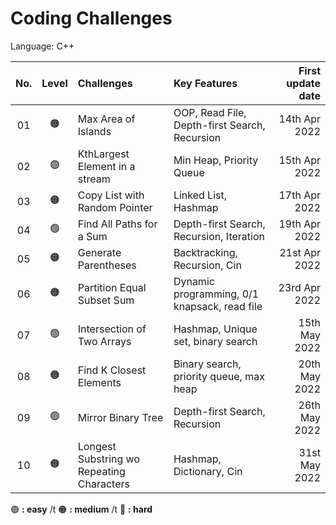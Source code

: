 
# Coding Challenges

Language: C++

| No.  | Level | Challenges                                |                       Key Features             | First update date |
| :--: | :---: | :---------------------------------------- |:-----------------------------------------------|------------------:|
|  01  |:orange_circle:| Max Area of Islands                       | OOP, Read File, Depth-first Search, Recursion  | 14th Apr 2022     |
|  02  |:green_circle:| KthLargest Element in a stream            | Min Heap, Priority Queue                       | 15th Apr 2022     |
|  03  |:orange_circle:| Copy List with Random Pointer             | Linked List, Hashmap                           | 17th Apr 2022     |
|  04  |:green_circle:| Find All Paths for a Sum                  | Depth-first Search, Recursion, Iteration       | 19th Apr 2022     |
|  05  |:orange_circle:| Generate Parentheses                      | Backtracking, Recursion, Cin                   | 21st Apr 2022     |
|  06  |:orange_circle:| Partition Equal Subset Sum                | Dynamic programming, 0/1 knapsack, read file   | 23rd Apr 2022     |
|  07  |:green_circle:| Intersection of Two Arrays                | Hashmap, Unique set, binary search             | 15th May 2022     |
|  08  |:orange_circle:| Find K Closest Elements                   | Binary search, priority queue, max heap        | 20th May 2022     |
|  09  |:green_circle:| Mirror Binary Tree                        | Depth-first Search, Recursion                  | 26th May 2022     |
|  10  |:orange_circle:| Longest Substring wo Repeating Characters | Hashmap, Dictionary, Cin                       | 31st May 2022     |

:green_circle: **: easy**  /t 	:orange_circle: **: medium**  /t 	:red_circle: **: hard**
